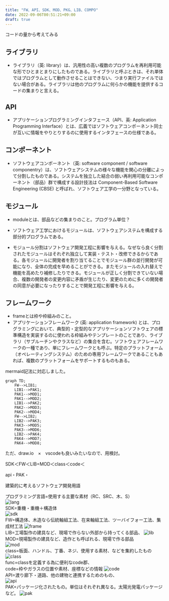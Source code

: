```yaml
---
title: "FW、API、SDK、MOD、PKG、LIB、COMPO"
date: 2022-09-06T00:51:21+09:00
draft: true
---
```

コードの量から考えてみる

## ライブラリ
- ライブラリ（英: library）は、汎用性の高い複数のプログラムを再利用可能な形でひとまとまりにしたものである。ライブラリと呼ぶときは、それ単体ではプログラムとして動作させることはできない、つまり実行ファイルではない場合がある。ライブラリは他のプログラムに何らかの機能を提供するコードの集まりと言える。

## API
- アプリケーションプログラミングインタフェース（API、英: Application Programming Interface）とは、広義ではソフトウェアコンポーネント同士が互いに情報をやりとりするのに使用するインタフェースの仕様である。

## コンポーネント
- ソフトウェアコンポーネント（英: software component / software componentry）は、ソフトウェアシステムの様々な機能を関心の分離によって分割したものである。システムを独立した結合の弱い再利用可能なコンポーネント（部品）群で構成する設計技法は Component-Based Software Engineering (CBSE) と呼ばれ、ソフトウェア工学の一分野となっている。

## モジュール
- moduleとは、部品などの集まりのこと。プログラム単位？
- ソフトウェア工学におけるモジュールは、ソフトウェアシステムを構成する部分的プログラムである。

- モジュール分割はソフトウェア開発工程に影響を与える。なぜなら良く分割されたモジュールはそれぞれ独立して実装・テスト・改修できるからである。各モジュールに開発者を割り当てることでモジュール群の並行開発が可能になり、全体の完成を早めることができる。またモジュールの入れ替えで機能を高めたり補修したりできる。モジュールが正しく分割できていない場合、複数の開発者の変更内容に矛盾が生じたり、変更のために多くの開発者の同意が必要になったりすることで開発工程に影響を与える。

## フレームワーク
- frameとは枠や枠組みのこと。
- アプリケーションフレームワーク (英: application framework) とは、プログラミングにおいて、典型的・定型的なアプリケーションソフトウェアの標準構造を実装するのに使われる枠組みやテンプレートのことであり、ライブラリ（サブルーチンやクラスなど）の集合を含む。ソフトウェアフレームワークの一種であり、単にフレームワークとも呼ぶ。特定のプラットフォーム（オペレーティングシステム）のための専用フレームワークであることもあれば、複数のプラットフォームをサポートするものもある。

mermaid記法に対応しました。
```mermaid
graph TD;
    FW-->LIB1;
    LIB1-->PAK1;
    PAK1-->MOD1;
    PAK1-->MOD2;
    LIB1-->PAK2;
    PAK2-->MOD3;
    PAK2-->MOD4;
    FW-->LIB2;
    LIB2-->PAK3;
    PAK3-->MOD5;
    PAK3-->MOD6;
    LIB2-->PAK4;
    PAK4-->MOD7;
    PAK4-->MOD8;
```
ただ、draw.io　×　vscodeも良いみたいなので、用検討。

SDK＜FW＜LIB=MOD＜class＜code＜

api・PAK・

建築的に考えるソフトウェア開発用語

プログラミング言語=使用する主要な素材（RC、SRC、木、S）  
![lang](../../images/lang.png)  
SDK=重機・重機＋構造体  
![sdk](../../images/sdk.png)  
FW=構造体、木造なら伝統軸組工法、在来軸組工法、ツーバイフォー工法、集成材工法
![frame](../../images/frame.png)  
LIB=工場製作の建具など、現場で作らない外部から持ってくる部品、
![lib](../../images/lib.png)  
MOD=現場製作の建具など、造作とも呼ばれる、現場で作る部品  
![mod](../../images/mod.png)  
class=板面、ハンドル、丁番、ネジ、使用する素材、などを集約したもの
![class](../../images/class.png)  
func=classを定義する為に便利なcode郡、  
code=枠やガラスの位置や素材、座標などの情報
![code](../../images/code.png)  
API=渡り廊下・道路、他の建物と連携するためのもの、  
![api](../../images/api.png)  
PAK=パッケージ化されたもの。単位はそれぞれ異なる。太陽光発電パッケージなど。
![pak](../../images/pak.png)  

